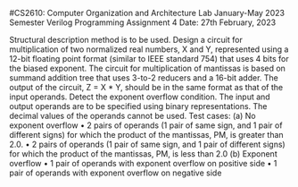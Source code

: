 #CS2610: Computer Organization and Architecture Lab January-May 2023 Semester
Verilog Programming Assignment 4
Date: 27th February, 2023

Structural description method is to be used.
Design a circuit for multiplication of two normalized real numbers, X and Y, represented using a 12-bit floating point format (similar to IEEE standard 754) that uses 4 bits for the biased exponent. The circuit for multiplication of mantissas is based on summand addition tree that uses 3-to-2 reducers and a 16-bit adder. The output of the circuit, Z = X * Y, should be in the same format as that of the input operands.
Detect the exponent overflow condition.
The input and output operands are to be specified using binary representations. The decimal values of the operands cannot be used.
Test cases:
(a) No exponent overflow
• 2 pairs of operands (1 pair of same sign, and 1 pair of different signs) for which the product of the mantissas, PM, is greater than 2.0.
• 2 pairs of operands (1 pair of same sign, and 1 pair of different signs) for which the product of the mantissas, PM, is less than 2.0
(b) Exponent overflow
• 1 pair of operands with exponent overflow on positive side
• 1 pair of operands with exponent overflow on negative side
        